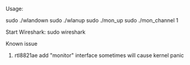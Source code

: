 
Usage:

sudo ./wlandown
sudo ./wlanup
sudo ./mon_up
sudo ./mon_channel 1

Start Wireshark:
sudo wireshark


Known issue
1. rtl8821ae add "monitor" interface sometimes will cause kernel panic
